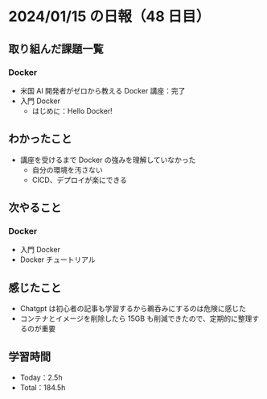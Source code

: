 # 2024/01/15 の日報（48 日目）

## 取り組んだ課題一覧

### Docker

- 米国 AI 開発者がゼロから教える Docker 講座：完了
- 入門 Docker
  - はじめに：Hello Docker!

## わかったこと

- 講座を受けるまで Docker の強みを理解していなかった
  - 自分の環境を汚さない
  - CICD、デプロイが楽にできる

## 次やること

### Docker

- 入門 Docker
- Docker チュートリアル

## 感じたこと

- Chatgpt は初心者の記事も学習するから鵜呑みにするのは危険に感じた
- コンテナとイメージを削除したら 15GB も削減できたので、定期的に整理するのが重要

## 学習時間

- Today：2.5h
- Total：184.5h
